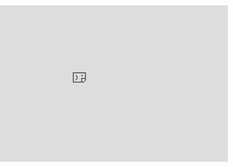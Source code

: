 <!DOCTYPE html>
<html>
<head>
  <meta charset="UTF-8">
  <meta name="viewport" content="width=device-width, initial-scale=1.0, maximum-scale=1.0, user-scalable=no">
  <title>2004Scape Landscape</title>
  <style>
    body {
      margin: 0;
      padding: 0;
      overflow: hidden;
      background: #000;
      height: 100vh;
      width: 100vw;
      display: flex;
      justify-content: center;
      align-items: center;
    }
    #game-frame {
      width: 100vw;
      height: 100vh;
      border: none;
      display: block;
      transform-origin: center;
    }
    /* Force landscape on iPhone */
    @media (orientation: portrait) {
      body {
        transform: rotate(90deg);
        transform-origin: center;
        width: 100vh;
        height: 100vw;
        position: fixed;
        top: 0;
        left: 0;
      }
      #game-frame {
        width: 100vh;
        height: 100vw;
      }
    }
    @media (orientation: landscape) {
      #game-frame {
        width: 100vw;
        height: 100vh;
      }
    }
    /* Prevent keyboard and zoom issues */
    html, body {
      -webkit-text-size-adjust: none;
      text-size-adjust: none;
      overscroll-behavior: none;
    }
  </style>
</head>
<body>
  <iframe id="game-frame" src="https://2004.lostcity.rs/client?world=2&detail=high&method=0" allowfullscreen></iframe>
  <script>
    // Attempt to lock orientation to landscape
    if (screen.orientation && screen.orientation.lock) {
      screen.orientation.lock('landscape').catch(err => console.log('Orientation lock failed:', err));
    }
    // Prevent pinch-to-zoom and pull-to-refresh
    document.addEventListener('touchmove', (e) => {
      if (e.touches.length > 1) e.preventDefault();
    }, { passive: false });
    document.addEventListener('touchstart', (e) => {
      if (e.touches.length === 1 && window.scrollY === 0) {
        e.preventDefault();
      }
    }, { passive: false });
    // Log iframe load status
    const iframe = document.getElementById('game-frame');
    iframe.onload = () => console.log('Iframe loaded');
    iframe.onerror = () => console.log('Iframe failed to load');
  </script>
</body>
</html>
